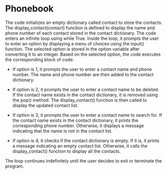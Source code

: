 # Phonebook

<p>The code initializes an empty dictionary called contact to store the contacts.
The display_contact(contact) function is defined to display the name and phone number of each contact stored in the contact dictionary.
The code enters an infinite loop using while True.
Inside the loop, it prompts the user to enter an option by displaying a menu of choices using the input() function. The selected option is stored in the option variable after converting it to an integer.
Based on the selected option, the code executes the corresponding block of code:</p>

- If option is 1, it prompts the user to enter a contact name and phone number. The name and phone number are then added to the contact dictionary.

- If option is 2, it prompts the user to enter a contact name to be deleted. If the contact name exists in the contact dictionary, it is removed using the pop() method. The display_contact() function is then called to display the updated contact list.

- If option is 3, it prompts the user to enter a contact name to search for. If the contact name exists in the contact dictionary, it prints the corresponding phone number. Otherwise, it displays a message indicating that the name is not in the contact list.

- If option is 4, it checks if the contact dictionary is empty. If it is, it prints a message indicating an empty contact list. Otherwise, it calls the display_contact() function to display all the contacts.

<p>The loop continues indefinitely until the user decides to exit or terminate the program.</p>